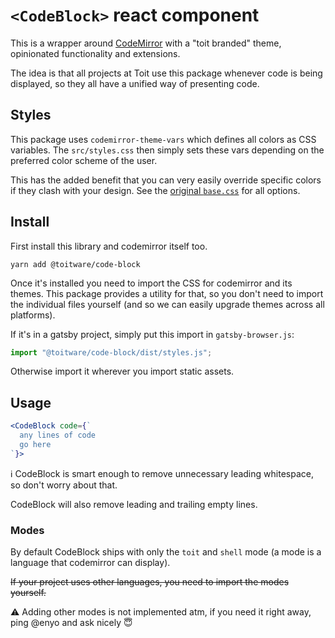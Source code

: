 # `<CodeBlock>` react component

This is a wrapper around [CodeMirror](https://codemirror.net) with a "toit
branded" theme, opinionated functionality and extensions.

The idea is that all projects at Toit use this package whenever code is being
displayed, so they all have a unified way of presenting code.

## Styles

This package uses `codemirror-theme-vars` which defines all colors as CSS
variables. The `src/styles.css` then simply sets these vars depending on the
preferred color scheme of the user.

This has the added benefit that you can very easily override specific colors if
they clash with your design. See the [original
`base.css`](https://github.com/antfu/codemirror-theme-vars/blob/main/base.css)
for all options.

## Install

First install this library and codemirror itself too.

```shell
yarn add @toitware/code-block
```

Once it's installed you need to import the CSS for codemirror and its themes.
This package provides a utility for that, so you don't need to import the
individual files yourself (and so we can easily upgrade themes across all
platforms).

If it's in a gatsby project, simply put this import in `gatsby-browser.js`:

```js
import "@toitware/code-block/dist/styles.js";
```

Otherwise import it wherever you import static assets.

## Usage

```jsx
<CodeBlock code={`
  any lines of code
  go here
`}>
```

ℹ️ CodeBlock is smart enough to remove unnecessary leading whitespace, so don't
worry about that.

CodeBlock will also remove leading and trailing empty lines.

### Modes

By default CodeBlock ships with only the `toit` and `shell` mode (a mode is a
language that codemirror can display).

~~If your project uses other languages, you need to import the modes yourself.~~

⚠️ Adding other modes is not implemented atm, if you need it right away, ping
@enyo and ask nicely 😇
